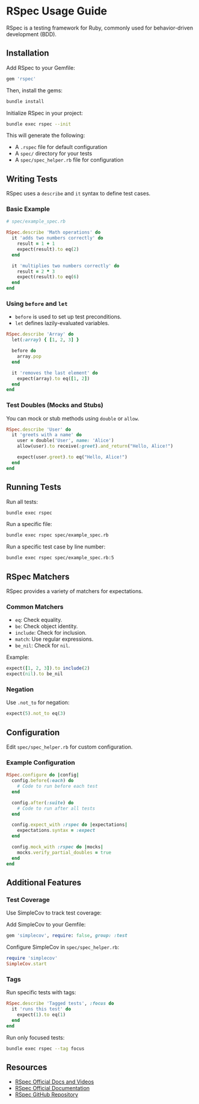 # RSpec Usage Guide

RSpec is a testing framework for Ruby, commonly used for behavior-driven development (BDD).

## Installation

Add RSpec to your Gemfile:
```ruby
gem 'rspec'
```

Then, install the gems:
```bash
bundle install
```

Initialize RSpec in your project:
```bash
bundle exec rspec --init
```
This will generate the following:
- A `.rspec` file for default configuration
- A `spec/` directory for your tests
- A `spec/spec_helper.rb` file for configuration

## Writing Tests

RSpec uses a `describe` and `it` syntax to define test cases.

### Basic Example
```ruby
# spec/example_spec.rb

RSpec.describe 'Math operations' do
  it 'adds two numbers correctly' do
    result = 1 + 1
    expect(result).to eq(2)
  end

  it 'multiplies two numbers correctly' do
    result = 2 * 3
    expect(result).to eq(6)
  end
end
```

### Using `before` and `let`
- `before` is used to set up test preconditions.
- `let` defines lazily-evaluated variables.

```ruby
RSpec.describe 'Array' do
  let(:array) { [1, 2, 3] }

  before do
    array.pop
  end

  it 'removes the last element' do
    expect(array).to eq([1, 2])
  end
end
```

### Test Doubles (Mocks and Stubs)
You can mock or stub methods using `double` or `allow`.

```ruby
RSpec.describe 'User' do
  it 'greets with a name' do
    user = double('User', name: 'Alice')
    allow(user).to receive(:greet).and_return("Hello, Alice!")

    expect(user.greet).to eq("Hello, Alice!")
  end
end
```

## Running Tests

Run all tests:
```bash
bundle exec rspec
```

Run a specific file:
```bash
bundle exec rspec spec/example_spec.rb
```

Run a specific test case by line number:
```bash
bundle exec rspec spec/example_spec.rb:5
```

## RSpec Matchers
RSpec provides a variety of matchers for expectations.

### Common Matchers
- `eq`: Check equality.
- `be`: Check object identity.
- `include`: Check for inclusion.
- `match`: Use regular expressions.
- `be_nil`: Check for `nil`.

Example:
```ruby
expect([1, 2, 3]).to include(2)
expect(nil).to be_nil
```

### Negation
Use `.not_to` for negation:
```ruby
expect(5).not_to eq(3)
```

## Configuration

Edit `spec/spec_helper.rb` for custom configuration.

### Example Configuration
```ruby
RSpec.configure do |config|
  config.before(:each) do
    # Code to run before each test
  end

  config.after(:suite) do
    # Code to run after all tests
  end

  config.expect_with :rspec do |expectations|
    expectations.syntax = :expect
  end

  config.mock_with :rspec do |mocks|
    mocks.verify_partial_doubles = true
  end
end
```

## Additional Features

### Test Coverage
Use SimpleCov to track test coverage:

Add SimpleCov to your Gemfile:
```ruby
gem 'simplecov', require: false, group: :test
```

Configure SimpleCov in `spec/spec_helper.rb`:
```ruby
require 'simplecov'
SimpleCov.start
```

### Tags
Run specific tests with tags:
```ruby
RSpec.describe 'Tagged tests', :focus do
  it 'runs this test' do
    expect(1).to eq(1)
  end
end
```

Run only focused tests:
```bash
bundle exec rspec --tag focus
```

## Resources
- [RSpec Official Docs and Videos](https://rspec.info/)
- [RSpec Official Documentation](https://rspec.info/documentation/)
- [RSpec GitHub Repository](https://github.com/rspec/rspec)
